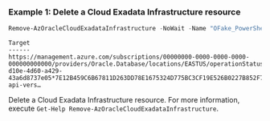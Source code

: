 ### Example 1: Delete a Cloud Exadata Infrastructure resource
```powershell
Remove-AzOracleCloudExadataInfrastructure -NoWait -Name "OFake_PowerShellTestExaInfra" -ResourceGroupName "PowerShellTestRg"
```

```output
Target                                                                                                                  
------                                                                                                                  
https://management.azure.com/subscriptions/00000000-0000-0000-0000-000000000000/providers/Oracle.Database/locations/EASTUS/operationStatuses/adefb987-d10e-4d60-a429-43a6d8737e05*7E12B459C6B67811D263DD78E1675324D775BC3CF19E526B0227B852F7F50997?api-vers…
```

Delete a Cloud Exadata Infrastructure resource.
For more information, execute `Get-Help Remove-AzOracleCloudExadataInfrastructure`.